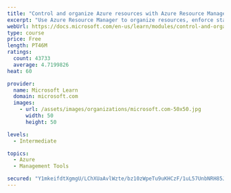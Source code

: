 ```yaml
---
title: "Control and organize Azure resources with Azure Resource Manager"
excerpt: "Use Azure Resource Manager to organize resources, enforce standards, and protect critical assets from deletion."
webUrl: https://docs.microsoft.com/en-us/learn/modules/control-and-organize-with-azure-resource-manager/
type: course
price: Free
length: PT46M
ratings:
  count: 43733
  average: 4.7199826
heat: 60

provider:
  name: Microsoft Learn
  domain: microsoft.com
  images:
    - url: /assets/images/organizations/microsoft.com-50x50.jpg
      width: 50
      height: 50

levels:
  - Intermediate

topics:
  - Azure
  - Management Tools

secured: "Y1mkeifdtXgmgU/LChXUaAvlWzte/bz10zWpeTu9uKHCzF/1uL57UnbNRH85JKAm9x94lf9BV1tq8M4EEBMgsO1giitxCsAvmkTVu/5+CVi9EV7NCckR/8UHQ84k5JVefXSjnODpbcHKjtbbcevPf3TV3jt+a5a6wvTXf6tgCCEQDNmkjjzjGyaT84vfRlfoPUsDmCkjCZ2ylzcrsTTnV9/GU02OqyMjYuEX/vXUQF88eb0kAyFnbejN8IImYsBMVLPYaLkWd0DTOBw8p5gE7TM5CWkbHIMt2gT/T1vG3GYhw4DmKOc7uAUbtx4ilR1Tkq/Fs+YbFB05JIMT/PvXVMd5Ms9YQkOz/ed2X0SOvJyKafbAAcZanUPjaxftoMTvq8dNWuNXVsWkW0QZRPKM5Y9QQuPz6aLX5yXSQjnUKVCamNR7yBV6ZImmteS8Mog1;L89rmglTPO+/fo68n4qVfQ=="
---
```


